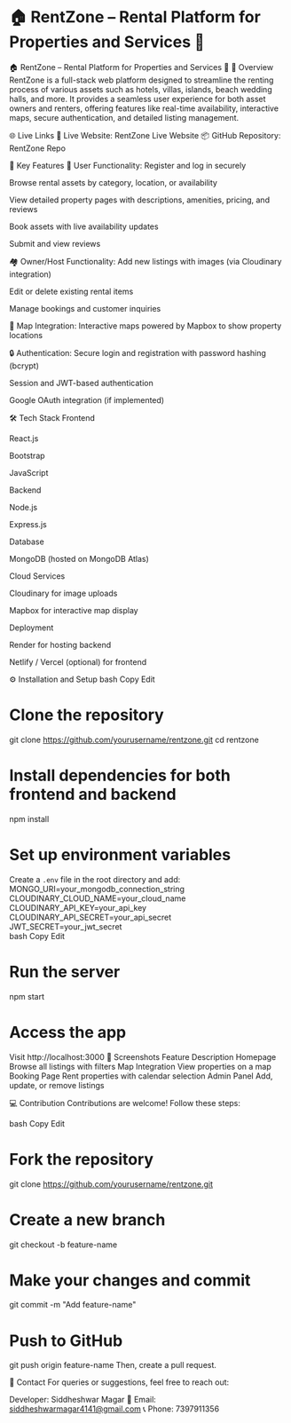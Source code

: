 # 🏠 RentZone – Rental Platform for Properties and Services 🚀
🏠 RentZone – Rental Platform for Properties and Services 🚀
🌟 Overview
RentZone is a full-stack web platform designed to streamline the renting process of various assets such as hotels, villas, islands, beach wedding halls, and more. It provides a seamless user experience for both asset owners and renters, offering features like real-time availability, interactive maps, secure authentication, and detailed listing management.

🌐 Live Links
🔗 Live Website: RentZone Live Website
📦 GitHub Repository: RentZone Repo

🎯 Key Features
👤 User Functionality:
Register and log in securely

Browse rental assets by category, location, or availability

View detailed property pages with descriptions, amenities, pricing, and reviews

Book assets with live availability updates

Submit and view reviews

🏘️ Owner/Host Functionality:
Add new listings with images (via Cloudinary integration)

Edit or delete existing rental items

Manage bookings and customer inquiries

📍 Map Integration:
Interactive maps powered by Mapbox to show property locations

🔒 Authentication:
Secure login and registration with password hashing (bcrypt)

Session and JWT-based authentication

Google OAuth integration (if implemented)

🛠️ Tech Stack
Frontend

React.js

Bootstrap

JavaScript

Backend

Node.js

Express.js

Database

MongoDB (hosted on MongoDB Atlas)

Cloud Services

Cloudinary for image uploads

Mapbox for interactive map display

Deployment

Render for hosting backend

Netlify / Vercel (optional) for frontend

⚙️ Installation and Setup
bash
Copy
Edit
# Clone the repository
git clone https://github.com/yourusername/rentzone.git
cd rentzone

# Install dependencies for both frontend and backend
npm install

# Set up environment variables
Create a `.env` file in the root directory and add:
MONGO_URI=your_mongodb_connection_string  
CLOUDINARY_CLOUD_NAME=your_cloud_name  
CLOUDINARY_API_KEY=your_api_key  
CLOUDINARY_API_SECRET=your_api_secret  
JWT_SECRET=your_jwt_secret  
bash
Copy
Edit
# Run the server
npm start

# Access the app
Visit http://localhost:3000
📸 Screenshots
Feature	Description
Homepage	Browse all listings with filters
Map Integration	View properties on a map
Booking Page	Rent properties with calendar selection
Admin Panel	Add, update, or remove listings

💻 Contribution
Contributions are welcome! Follow these steps:

bash
Copy
Edit
# Fork the repository
git clone https://github.com/yourusername/rentzone.git

# Create a new branch
git checkout -b feature-name

# Make your changes and commit
git commit -m "Add feature-name"

# Push to GitHub
git push origin feature-name
Then, create a pull request.

📧 Contact
For queries or suggestions, feel free to reach out:

Developer: Siddheshwar Magar
📧 Email: siddheshwarmagar4141@gmail.com
📞 Phone: 7397911356
